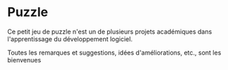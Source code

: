# Puzzle

Ce petit jeu de puzzle n'est un de plusieurs projets académiques dans l'apprentissage du développement logiciel.

Toutes les remarques et suggestions, idées d'améliorations, etc., sont les bienvenues
